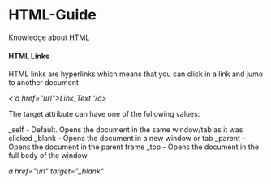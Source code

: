 # HTML-Guide
Knowledge about HTML

<h4>HTML Links</h4>
HTML links are hyperlinks which means that you can click in a link and jumo to another document <br>

<i><'a href="url">Link_Text '/a> </i>

The target attribute can have one of the following values:

_self - Default. Opens the document in the same window/tab as it was clicked
_blank - Opens the document in a new window or tab
_parent - Opens the document in the parent frame
_top - Opens the document in the full body of the window

<i> a href="url" target="_blank" </i>
